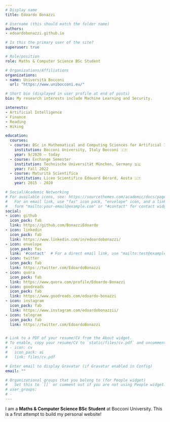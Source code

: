 ```yaml
---
# Display name
title: Edoardo Bonazzi

# Username (this should match the folder name)
authors:
- edoardobonazzi.github.io

# Is this the primary user of the site?
superuser: true

# Role/position
role: Maths & Computer Science BSc Student

# Organizations/Affiliations
organizations:
- name: Università Bocconi
  url: "https://www.unibocconi.eu/"

# Short bio (displayed in user profile at end of posts)
bio: My research interests include Machine Learning and Security.

interests:
- Artificial Intelligence
- Finance
- Reading
- Hiking

education:
  courses:
  - course: BSc in Mathematical and Computing Sciences for Artificial Intelligence
    institution: Bocconi University, Italy Bocconi 🇮🇹
    year: 9/2020 – today
  - course: Exchange Semester
    institution: Technische Universität München, Germany 🇩🇪
    year: Fall 2022 
  - course: Maturità Scientifica 
    institution: Liceo Scientifico Édouard Bérard, Aosta 🇮🇹
    year: 2015 - 2020

# Social/Academic Networking
# For available icons, see: https://sourcethemes.com/academic/docs/page-builder/#icons
#   For an email link, use "fas" icon pack, "envelope" icon, and a link in the
#   form "mailto:your-email@example.com" or "#contact" for contact widget.
social:
- icon: github
  icon_pack: fab
  link: https://github.com/BonazziEdoardo
- icon: linkedin
  icon_pack: fab
  link: https://www.linkedin.com/in/edoardobonazzi/
- icon: envelope
  icon_pack: fas
  link: '#contact'  # For a direct email link, use "mailto:test@example.org".
- icon: twitter
  icon_pack: fab
  link: https://twitter.com/EdoardoBonazzi
- icon: quora
  icon_pack: fab
  link: https://www.quora.com/profile/Edoardo-Bonazzi
- icon: goodreads
  icon_pack: fab
  link: https://www.goodreads.com/edoardo-bonazzi
- icon: instagram
  icon_pack: fab
  link: https://www.instagram.com/edoardobonazzii/
- icon: telegram
  icon_pack: fab
  link: https://twitter.com/EdoardoBonazzi


# Link to a PDF of your resume/CV from the About widget.
# To enable, copy your resume/CV to `static/files/cv.pdf` and uncomment the lines below.
# - icon: cv
#   icon_pack: ai
#   link: files/cv.pdf

# Enter email to display Gravatar (if Gravatar enabled in Config)
email: ""

# Organizational groups that you belong to (for People widget)
#   Set this to `[]` or comment out if you are not using People widget.
# user_groups:
# - 
---
```


I am a **Maths & Computer Science BSc Student** at Bocconi University. This is a first attempt to build my personal website! 

[comment]: <I attended [**Military Navy College** "F. Morosini"](http://www.marina.difesa.it/EN/training_institute/morosini/Pagine/default.aspx), in Venice, I am a member of [LeadTheFuture](https://leadthefuture.tech), the leading mentoring program for STEM students in Italy, and I have been junior entrepreneur at [JEToP](https://jetop.com).>

